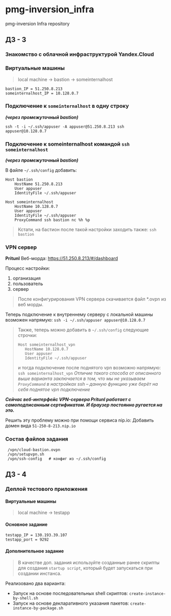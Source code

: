 # pmg-inversion_infra
pmg-inversion Infra repository

## ДЗ - 3
### Знакомство с облачной инфраструктурой Yandex.Cloud

### Виртуальные машины
> local machine -> bastion -> someinternalhost

```
bastion_IP = 51.250.8.213
someinternalhost_IP = 10.128.0.7
```

### Подключение к `someinternalhost` в одну строку
***(через промежуточный bastion)***

`ssh -t -i ~/.ssh/appuser -A appuser@51.250.8.213 ssh appuser@10.128.0.7`

### Подключение к someinternalhost командой `ssh someinternalhost`
***(через промежуточный bastion)***

В файле `~/.ssh/config` добавить:
```
Host bastion
    HostName 51.250.8.213
    User appuser
    IdentityFile ~/.ssh/appuser

Host someinternalhost
    HostName 10.128.0.7
    User appuser
    IdentityFile ~/.ssh/appuser
    ProxyCommand ssh bastion nc %h %p
```

> Кстати, на бастион после такой настройки заходить также: `ssh bastion`

### VPN сервер
**Pritunl**
Веб-морда:
https://51.250.8.213/#/dashboard

Процесс настройки:
1. организация
2. пользователь
3. сервер

> После конфигурирования VPN сервера скачивается файл *.ovpn из веб морды.

Теперь подключение к внутреннему серверу с локальной машины возможен напрямую:
`ssh -i ~/.ssh/appuser appuser@10.128.0.7`

> Также, теперь можно добавить в `~/.ssh/config` следующие строчки:
> ```
> Host someinternalhost_vpn
>    HostName 10.128.0.7
>    User appuser
>    IdentityFile ~/.ssh/appuser
> ```
> и тогда подключение после поднятого vpn возможно напрямую:
> `ssh someinternalhost_vpn`
> *Отличие такого способа от описанного выше варианта заключается в том, что мы не указываем `ProxyCommand` в настройках ssh – данную функцию уже берёт на себя поднятое vpn подключение*

 ***Сейчас веб-интерфейс VPN-сервера Pritunl работает с самоподписанным сертификатом. И браузер постоянно ругается на это.***

 Решить эту проблему можно при помощи сервиса nip.io:
 Добавить домен вида `51-250-8-213.nip.io`

 ### Состав файлов задания
```
 /vpn/cloud-bastion.ovpn
 /vpn/setupvpn.sh
 /vpn/ssh-config   # конфиг из ~/.ssh/config
```

## ДЗ - 4
### Деплой тестового приложения

#### Виртуальные машины
> local machine -> testapp

#### Основное задание
```
testapp_IP = 130.193.39.107
testapp_port = 9292
```

#### Дополнительное задание
> В качестве доп. задания используйте созданные ранее скрипты для создания `startup script`, который будет запускаться при создании инстанса.

Реализовано два варианта:
- Запуск на основе последовательных shell скриптов: `create-instance-by-shell.sh`
- Запуск на основе декларативного указания пакетов: `create-instance-by-package.sh`
